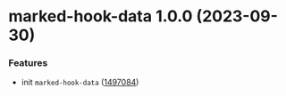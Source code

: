 # marked-hook-data 1.0.0 (2023-09-30)


### Features

* init `marked-hook-data` ([1497084](https://github.com/bent10/marked-extensions/commit/1497084024d1141da680aa145ca016789b589be1))
